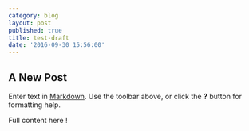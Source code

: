 ```yaml
---
category: blog
layout: post
published: true
title: test-draft
date: '2016-09-30 15:56:00'
---
```

## A New Post

Enter text in [Markdown](http://daringfireball.net/projects/markdown/). Use the toolbar above, or click the **?** button for formatting help.

<!-- more -->

Full content here !
